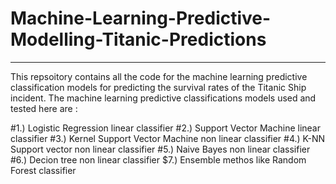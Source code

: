 # Machine-Learning-Predictive-Modelling-Titanic-Predictions
----------------------------------------------------------------
This repsoitory contains all the code for the machine learning predictive classification models for predicting the survival rates of the 
Titanic Ship incident.
The machine learning predictive classifications models used and tested here are :

#1.) Logistic Regression linear classifier
#2.) Support Vector Machine linear classifier
#3.) Kernel Support Vector Machine non linear classifier
#4.) K-NN Support vector non linear classifier
#5.) Naive Bayes non linear classifier
#6.) Decion tree non linear classifier
$7.) Ensemble methos like Random Forest classifier
